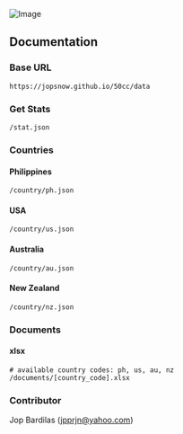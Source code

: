 ![Image](https://i.imgur.com/oLX7LK1.png)
## Documentation

### Base URL
```
https://jopsnow.github.io/50cc/data
```
### Get Stats
```
/stat.json
```
### Countries
#### Philippines
```
/country/ph.json
```
#### USA
```
/country/us.json
```
#### Australia
```
/country/au.json
```
#### New Zealand
```
/country/nz.json
```

### Documents 
#### xlsx
```
# available country codes: ph, us, au, nz
/documents/[country_code].xlsx
```

### Contributor
Jop Bardilas (jpprjn@yahoo.com)

